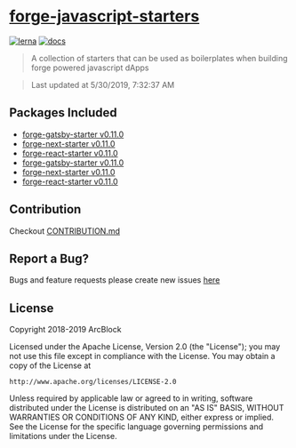 # [forge-javascript-starters](https://github.com/ArcBlock/forge-javascript-starters)

[![lerna](https://img.shields.io/badge/maintained%20with-lerna-cc00ff.svg)](https://lernajs.io/)
[![docs](https://img.shields.io/badge/powered%20by-arcblock-green.svg)](https://docs.arcblock.io)

> A collection of starters that can be used as boilerplates when building forge powered javascript dApps


> Last updated at 5/30/2019, 7:32:37 AM

## Packages Included

- [forge-gatsby-starter v0.11.0](./packages/forge-gatsby-starter)
- [forge-next-starter v0.11.0](./packages/forge-next-starter)
- [forge-react-starter v0.11.0](./packages/forge-react-starter)
- [forge-gatsby-starter v0.11.0](./packages/forge-gatsby-starter)
- [forge-next-starter v0.11.0](./packages/forge-next-starter)
- [forge-react-starter v0.11.0](./packages/forge-react-starter)

## Contribution

Checkout [CONTRIBUTION.md](./CONTRIBUTION.md)

## Report a Bug?

Bugs and feature requests please create new issues [here](https://github.com/ArcBlock/forge-javascript-starters/issues)

## License

Copyright 2018-2019 ArcBlock

Licensed under the Apache License, Version 2.0 (the "License");
you may not use this file except in compliance with the License.
You may obtain a copy of the License at

    http://www.apache.org/licenses/LICENSE-2.0

Unless required by applicable law or agreed to in writing, software
distributed under the License is distributed on an "AS IS" BASIS,
WITHOUT WARRANTIES OR CONDITIONS OF ANY KIND, either express or implied.
See the License for the specific language governing permissions and
limitations under the License.
